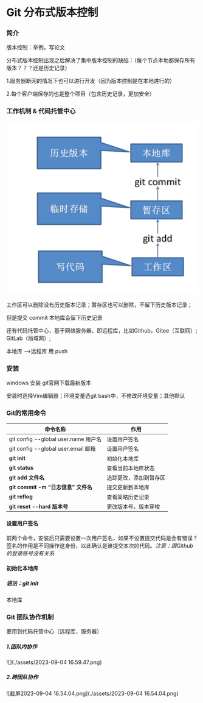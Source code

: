 # Git 分布式版本控制

### 简介

版本控制：举例，写论文

分布式版本控制出现之后解决了集中版本控制的缺陷：（每个节点本地都保存所有版本？？？还是历史记录）

1.服务器断网的情况下也可以进行开发（因为版本控制是在本地进行的）

2.每个客户端保存的也是整个项目（包含历史记录，更加安全）

### 工作机制 & 代码托管中心

![image-20230903172828475](./assets/image-20230903172828475.png)

工作区可以删除没有历史版本记录；暂存区也可以删除，不留下历史版本记录；

但是提交 commit 本地库会留下历史记录

还有代码托管中心，基于网络服务器，即远程库，比如Github，Gitee（互联网）;  GitLab（局域网）;

本地库 ——>远程库 用 push

### 安装

windows 安装 git官网下载最新版本 

安装时选择Vim编辑器；环境变量选git bash中，不修改环境变量；其他默认

### Git的常用命令

| 命令名称                             | 作用                   |
| ------------------------------------ | ---------------------- |
| git config --global user.name 用户名 | 设置用户签名           |
| git config --global user.email 邮箱  | 设置用户签名           |
| **git init**                         | 初始化本地库           |
| **git status**                       | 查看当前本地库状态     |
| **git add 文件名**                   | 追踪更改，添加到暂存区 |
| **git commit -m “日志信息” 文件名**  | 提交更新到本地库       |
| **git reflog**                       | 查看简略历史记录       |
| **git reset --hard 版本号**          | 更改版本号，版本穿梭   |

#### 设置用户签名

前两个命令，安装后只需要设置一次用户签名，如果不设置提交代码是会有错误？                                                                      签名的作用是不同操作这身份，以此确认是谁提交本次的代码。*注意：跟Github的登录账号没有关系*

#### 初始化本地库

##### 语法：git init 

本地库 

### Git 团队协作机制

要用到代码托管中心（远程库，服务器）

##### 1.团队内协作

![](./assets/2023-09-04 16.59.47.png)



##### 2.跨团队协作

![截屏2023-09-04 16.54.04.png](./assets/2023-09-04 16.54.04.png)



